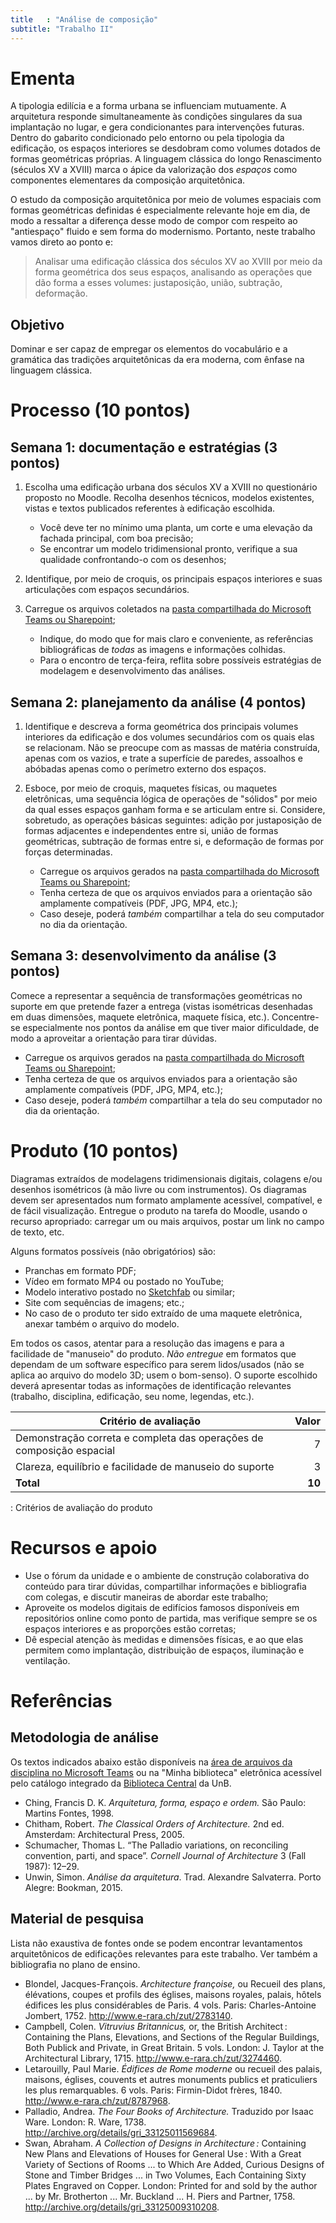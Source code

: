 ```yaml
---
title   : "Análise de composição"
subtitle: "Trabalho II"
---
```


# Ementa #

A tipologia edilícia e a forma urbana se influenciam mutuamente. A
arquitetura responde simultaneamente às condições singulares da sua
implantação no lugar, e gera condicionantes para intervenções futuras.
Dentro do gabarito condicionado pelo entorno ou pela tipologia da
edificação, os espaços interiores se desdobram como volumes dotados de
formas geométricas próprias. A linguagem clássica do longo Renascimento
(séculos XV a XVIII) marca o ápice da valorização dos *espaços* como
componentes elementares da composição arquitetônica.

O estudo da composição arquitetônica por meio de volumes espaciais com
formas geométricas definidas é especialmente relevante hoje em dia, de
modo a ressaltar a diferença desse modo de compor com respeito ao
"antiespaço" fluido e sem forma do modernismo. Portanto, neste trabalho
vamos direto ao ponto e:

> Analisar uma edificação clássica dos séculos XV ao XVIII por meio da
> forma geométrica dos seus espaços, analisando as operações que dão
> forma a esses volumes: justaposição, união, subtração, deformação.

## Objetivo ##

Dominar e ser capaz de empregar os elementos do vocabulário e a
gramática das tradições arquitetônicas da era moderna, com ênfase na
linguagem clássica.

# Processo (10 pontos) #

## Semana 1: documentação e estratégias (3 pontos) ##

1. Escolha uma edificação urbana dos séculos XV a XVIII no questionário
   proposto no Moodle. Recolha desenhos técnicos, modelos existentes,
   vistas e textos publicados referentes à edificação escolhida.

   - Você deve ter no mínimo uma planta, um corte e uma elevação da
     fachada principal, com boa precisão;
   - Se encontrar um modelo tridimensional pronto, verifique a sua
     qualidade confrontando-o com os desenhos;

2. Identifique, por meio de croquis, os principais espaços interiores e
   suas articulações com espaços secundários.

3. Carregue os arquivos coletados na
   [pasta compartilhada do Microsoft Teams ou Sharepoint]();

   - Indique, do modo que for mais claro e conveniente, as referências
     bibliográficas de *todas* as imagens e informações colhidas.
   - Para o encontro de terça-feira, reflita sobre possíveis estratégias
     de modelagem e desenvolvimento das análises.

## Semana 2: planejamento da análise (4 pontos) ##

1. Identifique e descreva a forma geométrica dos principais volumes
   interiores da edificação e dos volumes secundários com os quais elas
   se relacionam. Não se preocupe com as massas de matéria construída,
   apenas com os vazios, e trate a superfície de paredes, assoalhos e
   abóbadas apenas como o perímetro externo dos espaços.

2. Esboce, por meio de croquis, maquetes físicas, ou maquetes
   eletrônicas, uma sequência lógica de operações de "sólidos" por meio
   da qual esses espaços ganham forma e se articulam entre si.
   Considere, sobretudo, as operações básicas seguintes: adição por
   justaposição de formas adjacentes e independentes entre si, união de
   formas geométricas, subtração de formas entre si, e deformação de
   formas por forças determinadas.

   - Carregue os arquivos gerados na [pasta compartilhada do Microsoft
     Teams ou Sharepoint]();
   - Tenha certeza de que os arquivos enviados para a orientação são
     amplamente compatíveis (PDF, JPG, MP4, etc.);
   - Caso deseje, poderá *também* compartilhar a tela do seu computador
     no dia da orientação.

## Semana 3: desenvolvimento da análise (3 pontos) ##

Comece a representar a sequência de transformações geométricas no
suporte em que pretende fazer a entrega (vistas isométricas desenhadas
em duas dimensões, maquete eletrônica, maquete física, etc.).
Concentre-se especialmente nos pontos da análise em que tiver maior
dificuldade, de modo a aproveitar a orientação para tirar dúvidas.

- Carregue os arquivos gerados na [pasta compartilhada do Microsoft
  Teams ou Sharepoint]();
- Tenha certeza de que os arquivos enviados para a orientação são
  amplamente compatíveis (PDF, JPG, MP4, etc.);
- Caso deseje, poderá *também* compartilhar a tela do seu computador no
  dia da orientação.

# Produto (10 pontos) #

Diagramas extraídos de modelagens tridimensionais digitais, colagens
e/ou desenhos isométricos (à mão livre ou com instrumentos).
Os diagramas devem ser apresentados num formato amplamente acessível,
compatível, e de fácil visualização. Entregue o produto na tarefa do
Moodle, usando o recurso apropriado: carregar um ou mais arquivos,
postar um link no campo de texto, etc.

Alguns formatos possíveis (não obrigatórios) são:

- Pranchas em formato PDF;
- Vídeo em formato MP4 ou postado no YouTube;
- Modelo interativo postado no [Sketchfab](http://sketchfab.com) ou
  similar;
- Site com sequências de imagens; etc.;
- No caso de o produto ter sido extraído de uma maquete eletrônica,
  anexar também o arquivo do modelo.

Em todos os casos, atentar para a resolução das imagens e para a
facilidade de "manuseio" do produto. *Não entregue* em formatos que
dependam de um software específico para serem lidos/usados (não se
aplica ao arquivo do modelo 3D; usem o bom-senso). O suporte escolhido
deverá apresentar todas as informações de identificação relevantes
(trabalho, disciplina, edificação, seu nome, legendas, etc.).

| Critério de avaliação                                                |  Valor |
|----------------------------------------------------------------------|-------:|
| Demonstração correta e completa das operações de composição espacial |      7 |
| Clareza, equilíbrio e facilidade de manuseio do suporte              |      3 |
| **Total**                                                            | **10** |

: Critérios de avaliação do produto

# Recursos e apoio #

- Use o fórum da unidade e o ambiente de construção colaborativa do
  conteúdo para tirar dúvidas, compartilhar informações e bibliografia
  com colegas, e discutir maneiras de abordar este trabalho;
- Aproveite os modelos digitais de edifícios famosos disponíveis em
  repositórios online como ponto de partida, mas verifique sempre se os
  espaços interiores e as proporções estão corretas;
- Dê especial atenção às medidas e dimensões físicas, e ao que elas
  permitem como implantação, distribuição de espaços, iluminação e
  ventilação.

# Referências #

## Metodologia de análise ##

Os textos indicados abaixo estão disponíveis na [área de arquivos da
disciplina no Microsoft
Teams](https://teams.microsoft.com/_#/school/files/Geral?threadId=19%3A4a57708d384d465096a27eeeb24cbf44%40thread.tacv2&ctx=channel&context=Trabalho%25202&rootfolder=%252Fsites%252FTAU0006%252FMaterial%2520de%2520Aula%252FTrabalho%25202)
ou na "Minha biblioteca" eletrônica acessível pelo catálogo integrado da
[Biblioteca Central](http://www.bce.unb.br) da UnB.

- Ching, Francis D. K. *Arquitetura, forma, espaço e ordem.* São Paulo:
  Martins Fontes, 1998.
- Chitham, Robert. *The Classical Orders of Architecture.* 2nd ed.
  Amsterdam: Architectural Press, 2005.
- Schumacher, Thomas L. “The Palladio variations, on reconciling
  convention, parti, and space”. *Cornell Journal of Architecture* 3
  (Fall 1987): 12–29.
- Unwin, Simon. *Análise da arquitetura*. Trad. Alexandre Salvaterra.
  Porto Alegre: Bookman, 2015.

## Material de pesquisa ##

Lista não exaustiva de fontes onde se podem encontrar levantamentos
arquitetônicos de edificações relevantes para este trabalho. Ver também
a bibliografia no plano de ensino.

- Blondel, Jacques-François. *Architecture françoise,* ou Recueil des
  plans, élévations, coupes et profils des églises, maisons royales,
  palais, hôtels  édifices les plus considérables de Paris. 4 vols.
  Paris: Charles-Antoine Jombert, 1752.
  http://www.e-rara.ch/zut/2783140.
- Campbell, Colen. *Vitruvius Britannicus,* or, the British Architect :
  Containing the Plans, Elevations, and Sections of the Regular
  Buildings, Both Publick and Private, in Great Britain. 5 vols. London:
  J. Taylor at the Architectural Library, 1715.
  http://www.e-rara.ch/zut/3274460.
- Letarouilly, Paul Marie. *Édifices de Rome moderne* ou recueil des
  palais, maisons, églises, couvents et autres monuments publics et
  praticuliers les plus remarquables. 6 vols. Paris: Firmin-Didot
  frères, 1840. http://www.e-rara.ch/zut/8787968.
- Palladio, Andrea. *The Four Books of Architecture.* Traduzido por Isaac
  Ware. London: R. Ware, 1738.
  http://archive.org/details/gri_33125011569684.
- Swan, Abraham. *A Collection of Designs in Architecture :* Containing
  New Plans and Elevations of Houses for General Use : With a Great
  Variety of Sections of Rooms ... to Which Are Added, Curious Designs
  of Stone and Timber Bridges ... in Two Volumes, Each Containing Sixty
  Plates Engraved on Copper. London: Printed for and sold by the author
  ... by Mr. Brotherton ... Mr. Buckland ... H. Piers and Partner, 1758.
  http://archive.org/details/gri_33125009310208.

